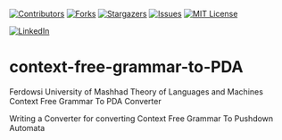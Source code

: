 [repository-name]: FUM-Theory-of-Languages-and-Machines-Context-Free-Grammar-To-PDA-Converter


<a name="readme-top"></a>


[![Contributors][contributors-shield]][contributors-url]
[![Forks][forks-shield]][forks-url]
[![Stargazers][stars-shield]][stars-url]
[![Issues][issues-shield]][issues-url]
[![MIT License][license-shield]][license-url]



[![LinkedIn][linkedin-shield]][javid-linkedin-url]

# context-free-grammar-to-PDA

Ferdowsi University of Mashhad Theory of Languages and Machines Context Free Grammar To PDA Converter

Writing a Converter for converting Context Free Grammar To Pushdown Automata



<!-- MARKDOWN LINKS & IMAGES -->
<!-- https://www.markdownguide.org/basic-syntax/#reference-style-links -->
<!-- https://ileriayo.github.io/markdown-badges/ -->

<!-- Contributors -->
[contributors-shield]: https://img.shields.io/github/contributors/javidchaji/[repository-name].svg?style=for-the-badge

[contributors-url]: https://github.com/javidchaji/[repository-name]/graphs/contributors

<!-- Forks -->
[forks-shield]: https://img.shields.io/github/forks/javidchaji/[repository-name].svg?style=for-the-badge

[forks-url]: https://github.com/javidchaji/[repository-name]/network/members


<!-- Stars -->
[stars-shield]: https://img.shields.io/github/stars/javidchaji/FUM-Web-Programming-Hotel-Search-UI.svg?style=for-the-badge

[stars-url]: https://github.com/javidchaji/FUM-Web-Programming-Hotel-Search-UI/stargazers


<!-- Issues -->
[issues-shield]: https://img.shields.io/github/issues/javidchaji/FUM-Web-Programming-Hotel-Search-UI.svg?style=for-the-badge

[issues-url]: https://github.com/javidchaji/FUM-Theory-of-Languages-and-Machines-Context-Free-Grammar-To-PDA-Converter/issues


<!-- License -->
[license-shield]: https://img.shields.io/github/license/javidchaji/FUM-Theory-of-Languages-and-Machines-Context-Free-Grammar-To-PDA-Converter.svg?style=for-the-badge

[license-url]: https://github.com/javidchaji/FUM-Theory-of-Languages-and-Machines-Context-Free-Grammar-To-PDA-Converter/blob/master/LICENSE


<!-- Linkedin -->
[linkedin-shield]: https://img.shields.io/badge/linkedin-%230077B5.svg?style=for-the-badge&logo=linkedin&logoColor=white

[javid-linkedin-url]: https://linkedin.com/in/javidchaji

<!-- Product-Screenshot -->
[Product-Screenshot]: images/screenshot.png
